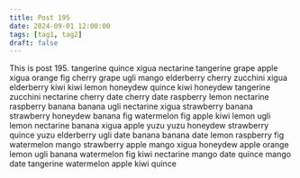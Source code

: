 ```yaml
---
title: Post 195
date: 2024-09-01 12:00:00
tags: [tag1, tag2]
draft: false
---
```

This is post 195.
tangerine
quince
xigua
nectarine
tangerine
grape
apple
xigua
orange
fig
cherry
grape
ugli
mango
elderberry
cherry
zucchini
xigua
elderberry
kiwi
kiwi
lemon
honeydew
quince
kiwi
honeydew
tangerine
zucchini
nectarine
cherry
date
cherry
date
raspberry
lemon
nectarine
raspberry
banana
banana
ugli
nectarine
xigua
strawberry
banana
strawberry
honeydew
banana
fig
watermelon
fig
apple
kiwi
lemon
ugli
lemon
nectarine
banana
xigua
apple
yuzu
yuzu
honeydew
strawberry
quince
yuzu
elderberry
ugli
date
banana
banana
date
lemon
raspberry
fig
watermelon
mango
strawberry
apple
mango
xigua
honeydew
apple
orange
lemon
ugli
banana
watermelon
fig
kiwi
nectarine
mango
date
quince
mango
date
tangerine
watermelon
apple
kiwi
quince
